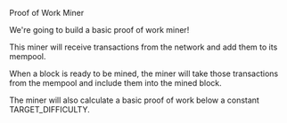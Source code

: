 Proof of Work Miner

We're going to build a basic proof of work miner!

This miner will receive transactions from the network and add them to its mempool.

When a block is ready to be mined, the miner will take those transactions from the mempool and include them into the mined block.

The miner will also calculate a basic proof of work below a constant TARGET_DIFFICULTY.
